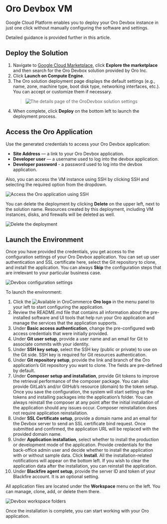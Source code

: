 <a id="demo-environment-devbox"></a>

# Oro Devbox VM

Google Cloud Platform enables you to deploy your Oro Devbox instance in just one click without manually configuring the software and settings.

Detailed guidance is provided further in this article.

## Deploy the Solution

1. Navigate to <a href="https://cloud.google.com/marketplace" target="_blank">Google Cloud Marketplace</a>, click **Explore the marketplace** and then search for the Oro Devbox solution provided by Oro Inc.
2. Click **Launch on Compute Engine**.
3. The Oro solution deployment page displays the default settings (e.g., name, zone, machine type, boot disk type, networking interfaces, etc.). You can accept or customize them if necessary.
   > ![The details page of the OroDevbox solution settings](img/backend/setup/gcp/oro-devbox-settings.png)
4. When complete, click **Deploy** on the bottom left to launch the deployment process.

## Access the Oro Application

Use the generated credentials to access your Oro Devbox application:

* **Site Address** — a link to your Oro Devbox application.
* **Developer user** — a username used to log into the devbox application.
* **Developer password** - a password used to log into the devbox application.

Also, you can access the VM instance using SSH by clicking SSH and selecting the required option from the dropdown.

![Access the Oro application using SSH](img/backend/setup/gcp/devbox-ssh.png)

You can delete the deployment by clicking **Delete** on the upper left, next to the solution name. Resources created by this deployment, including VM instances, disks, and firewalls will be deleted as well.

![Delete the deployment](img/backend/setup/gcp/devbox-delete.png)

## Launch the Environment

Once you have provided the credentials, you get access to the configuration settings of your Oro Devbox application. You can set up user authentication and SSL certificate here, select the Git repository to clone, and install the application. You can always **Skip** the configuration steps that are irrelevant to your particular business case.

![Devbox configuration settings](img/backend/setup/gcp/devbox-configuration.png)

To launch the environment:

1. Click the ![Available in OroCommerce](user/img/doctypes/commerce-icon-logo.png) **Oro logo** in the menu panel to your left to start configuring the application.
2. Review the README.md file that contains all information about the pre-installed software and UI tools that help run your Oro application and manage the services that the application supports.
3. Under **Basic access authentication**, change the pre-configured web access credentials that were initially provided.
4. Under **Git user setup**, provide a user name and an email for Git to associate commits with your identity.
5. Under **SSH key setup**, select the SSH key (public or private) to use on the Git side. SSH key is required for Git resources authentication.
6. Under **Git repository setup**, provide the link and branch of the Oro application’s Git repository you want to clone. The fields are pre-defined by default.
7. Under **Composer setup and installation**, provide Git tokens to improve the retrieval performance of the composer package. You can also provide GitLab’s and/or GitHub’s resource (domain) to the token setup. Once you save the configuration, the system will start setting up the tokens and installing packages into the application’s folder. You can always reinstall the composer at any point after the initial installation of the application should any issues occur. Composer reinstallation does not require application reinstallation.
8. Under **SSL Certificate setup**, provide a domain name and an email for the Devbox server to send an SSL certificate bind request. Once submitted and confirmed, the application URL will be replaced with the provided domain name.
9. Under **Application installation**, select whether to install the production or development mode of the application. Provide credentials for the back-office admin user and decide whether to install the application with or without sample data. Click **Install**. All the installation-related notifications will appear on the bottom left. If you wish to clear the application data after the installation, you can reinstall the application.
10. Under **Blackfire agent setup**, provide the server ID and token of your Blackfire account. It is an optional setting.

All application files are located under the <i class="far fa-copy" aria-hidden="true"></i> **Workspace** menu on the left. You can manage, clone, add, or delete them there.

![Devbox workspace folders](img/backend/setup/gcp/devbox-workspace.png)

Once the installation is complete, you can start working with your Oro application.

<!-- fa-bars = fa-navicon -->
<!-- Ic Tiles is used as Set As Default in saved views, and as tiles in display layout options -->
<!-- IcPencil refers to Rename in Commerce and Inline Editing in CRM -->
<!-- Check mark in the square. -->
<!-- SortDesc is also used as drop-down arrow -->
<!-- Frontend -->
